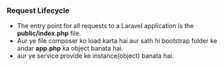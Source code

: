 ### Request Lifecycle
* The entry point for all requests to a Laravel application is the **public/index.php** file.
* Aur ye file composer ko load karta hai aur sath hi bootstrap folder ke andar **app.php** ka object banata hai.
* aur ye service provide ke instance(object) banata hai.







